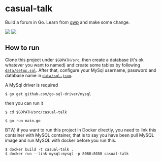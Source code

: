 # casual-talk

Build a forum in Go. Learn from [gwp](https://github.com/sausheong/gwp) and make some change.

[![](https://img.shields.io/badge/license-MIT-yellowgreen)](./LICENSE) ![](https://img.shields.io/badge/database-MySQL-blue)


## How to run

Clone this project under `$GOPATH/src`, then create a database (it's ok whatever you want to named) and create some tables 
by following [`data/setup.sql`](./data/setup.sql). After that, configure your MySql username, password and database name 
in [`data/sql.json`](./data/sql.json).

A MySql driver is required

```
$ go get github.com/go-sql-driver/mysql
```

then you can run it
```
$ cd $GOPATH/src/casual-talk

$ go run main.go 
```

BTW, if you want to run this project in Docker directly, you need to link this container with MySQL container, that is to 
say you have been pull MySQL image and run MySQL with docker before you run this.

```
$ docker build -t casual-talk .
$ docker run --link mysql:mysql -p 8080:8080 casual-talk
```
